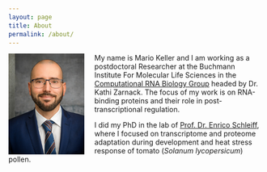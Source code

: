 ```yaml
---
layout: page
title: About
permalink: /about/
---
```


<img style="margin-right:20px;" align="left" width="150" src="/img/me.jpg">

My name is Mario Keller and I am working as a postdoctoral Researcher at the 
Buchmann Institute For Molecular Life Sciences in the [Computational RNA Biology Group](https://www.bmls.de/Computational_RNA_Biology/aboutus.html)
headed by Dr. Kathi Zarnack. The focus of my work is on RNA-binding proteins
and their role in post-transcriptional regulation.

I did my PhD in the lab of [Prof. Dr. Enrico Schleiff](https://www.bio.uni-frankfurt.de/43969246/Abt__Schleiff),
where I focused on transcriptome and proteome adaptation during development
and heat stress response of tomato (*Solanum lycopersicum*) pollen.


